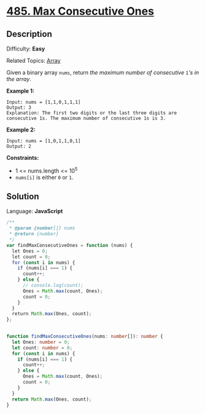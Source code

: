 # [485\. Max Consecutive Ones](https://leetcode.com/problems/max-consecutive-ones/)

## Description

Difficulty: **Easy**  

Related Topics: [Array](https://leetcode.com/tag/array/)


Given a binary array `nums`, return _the maximum number of consecutive_ `1`_'s in the array_.

**Example 1:**

```
Input: nums = [1,1,0,1,1,1]
Output: 3
Explanation: The first two digits or the last three digits are consecutive 1s. The maximum number of consecutive 1s is 3.
```

**Example 2:**

```
Input: nums = [1,0,1,1,0,1]
Output: 2
```

**Constraints:**

*   1 <= nums.length <= 10<sup>5</sup>
*   `nums[i]` is either `0` or `1`.


## Solution

Language: **JavaScript**

```javascript
/**
 * @param {number[]} nums
 * @return {number}
 */
var findMaxConsecutiveOnes = function (nums) {
  let Ones = 0;
  let count = 0;
  for (const i in nums) {
    if (nums[i] === 1) {
      count++;
    } else {
      // console.log(count);
      Ones = Math.max(count, Ones);
      count = 0;
    }
  }
  return Math.max(Ones, count);
};
​
```


```ts
function findMaxConsecutiveOnes(nums: number[]): number {
  let Ones: number = 0;
  let count: number = 0;
  for (const i in nums) {
    if (nums[i] === 1) {
      count++;
    } else {
      Ones = Math.max(count, Ones);
      count = 0;
    }
  }
  return Math.max(Ones, count);
}

```

